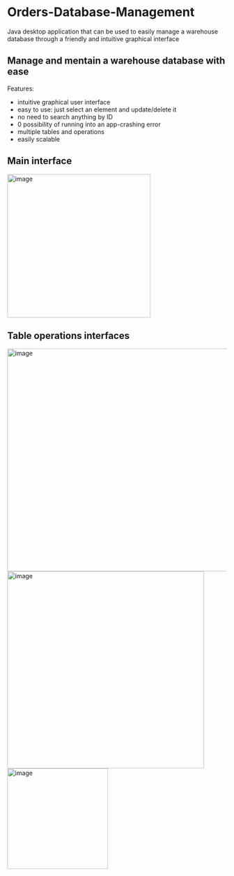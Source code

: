 # Orders-Database-Management
Java desktop application that can be used to easily manage a warehouse database through a friendly and intuitive graphical interface

## Manage and mentain a warehouse database with ease

Features:
- intuitive graphical user interface
- easy to use: just select an element and update/delete it
- no need to search anything by ID
- 0 possibility of running into an app-crashing error
- multiple tables and operations
- easily scalable

## Main interface
<img width="329" alt="image" src="https://user-images.githubusercontent.com/99261319/163674819-615da7e3-326f-4ab9-8407-f1c8eae882c8.png">

## Table operations interfaces
<img width="511" alt="image" src="https://user-images.githubusercontent.com/99261319/163674850-6cc54db2-c0f5-45f3-8f9b-6892c16463dc.png">
<img width="452" alt="image" src="https://user-images.githubusercontent.com/99261319/163674858-e1a2fc18-d3f1-4483-b72d-114bbf65ce9d.png">
<img width="231" alt="image" src="https://user-images.githubusercontent.com/99261319/163674862-9ca72d7f-48de-470e-83b3-6e3f67f8dbb5.png">
